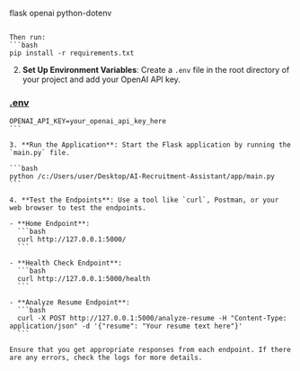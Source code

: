 flask
openai
python-dotenv
```

Then run:
```bash
pip install -r requirements.txt
```

2. **Set Up Environment Variables**: Create a `.env` file in the root directory of your project and add your OpenAI API key.

### [.env](file:///c%3A/Users/user/Desktop/AI-Recruitment-Assistant/.env)

````plaintext
OPENAI_API_KEY=your_openai_api_key_here
```

3. **Run the Application**: Start the Flask application by running the `main.py` file.

```bash
python /c:/Users/user/Desktop/AI-Recruitment-Assistant/app/main.py
```

4. **Test the Endpoints**: Use a tool like `curl`, Postman, or your web browser to test the endpoints.

- **Home Endpoint**: 
  ```bash
  curl http://127.0.0.1:5000/
  ```

- **Health Check Endpoint**: 
  ```bash
  curl http://127.0.0.1:5000/health
  ```

- **Analyze Resume Endpoint**: 
  ```bash
  curl -X POST http://127.0.0.1:5000/analyze-resume -H "Content-Type: application/json" -d '{"resume": "Your resume text here"}'
  ```

Ensure that you get appropriate responses from each endpoint. If there are any errors, check the logs for more details.